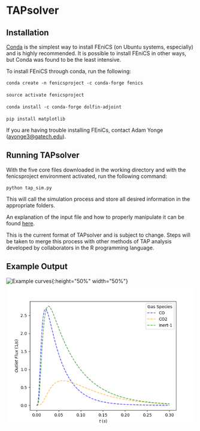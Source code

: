 # TAPsolver

## Installation

[Conda](https://docs.conda.io/projects/conda/en/latest/user-guide/install) is the simplest way to install FEniCS (on Ubuntu systems, especially) and is highly recommended. It is possible to install FEniCS in other ways, but Conda was found to be the least intensive.

To install FEniCS through conda, run the following:

	conda create -n fenicsproject -c conda-forge fenics

	source activate fenicsproject

	conda install -c conda-forge dolfin-adjoint

	pip install matplotlib

If you are having trouble installing FEniCs, contact Adam Yonge (ayonge3@gatech.edu).

## Running TAPsolver

With the five core files downloaded in the working directory and with the fenicsproject environment activated, run the following command:

	python tap_sim.py

This will call the simulation process and store all desired information in the appropriate folders. 

An explanation of the input file and how to properly manipulate it can be found [here](https://github.com/medford-group/TAPsolver/tree/master/docs/outline/input_file). 

This is the current format of TAPsolver and is subject to change. Steps will be taken to merge this process with other methods of TAP analysis developed by collaborators in the R programming language. 

## Example Output

![Example curves](./docs/figures/CO.gif){:height="50%" width="50%"}
![Example curves](./docs/figures/flux_data.png)
